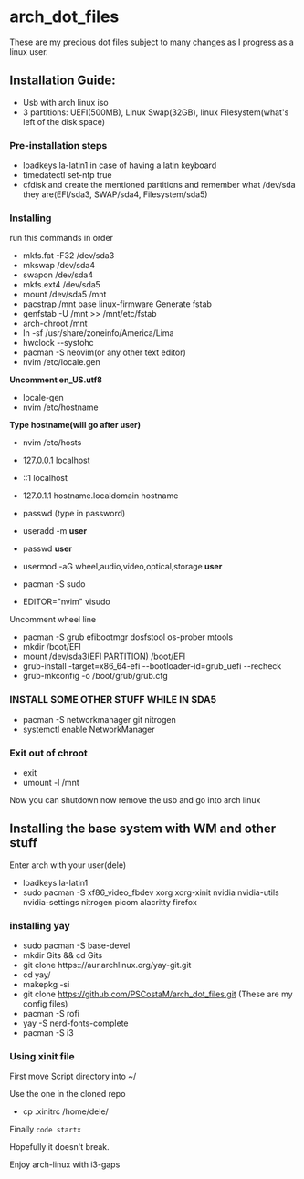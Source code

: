 # arch_dot_files
These are my precious dot files subject to many changes as I progress as a linux user.
## Installation Guide:
- Usb with arch linux iso
- 3 partitions: UEFI(500MB), Linux Swap(32GB), linux Filesystem(what's left of the disk space)
### Pre-installation steps
- loadkeys la-latin1 in case of having a latin keyboard
- timedatectl set-ntp true
- cfdisk and create the mentioned partitions and remember what /dev/sda they are(EFI/sda3, SWAP/sda4, Filesystem/sda5)
### Installing
run this commands in order
- mkfs.fat -F32 /dev/sda3
- mkswap /dev/sda4
- swapon /dev/sda4
- mkfs.ext4 /dev/sda5
- mount /dev/sda5 /mnt
- pacstrap /mnt base linux-firmware
Generate fstab
- genfstab -U /mnt >> /mnt/etc/fstab
- arch-chroot /mnt
- ln -sf /usr/share/zoneinfo/America/Lima
- hwclock --systohc
-  pacman -S neovim(or any other text editor)
-  nvim /etc/locale.gen

**Uncomment en_US.utf8**

- locale-gen
- nvim /etc/hostname

**Type hostname(will go after user)**

- nvim /etc/hosts

- 127.0.0.1 localhost
- ::1 localhost
- 127.0.1.1 hostname.localdomain hostname
- passwd (type in password)
- useradd -m **user**
- passwd **user**
- usermod -aG wheel,audio,video,optical,storage **user**
- pacman -S sudo
- EDITOR="nvim" visudo

Uncomment wheel line

- pacman -S grub efibootmgr dosfstool os-prober mtools
- mkdir /boot/EFI
- mount /dev/sda3(EFI PARTITION) /boot/EFI
- grub-install -target=x86_64-efi --bootloader-id=grub_uefi --recheck
- grub-mkconfig -o /boot/grub/grub.cfg

### INSTALL SOME OTHER STUFF WHILE IN SDA5

- pacman -S networkmanager git nitrogen 
- systemctl enable NetworkManager 

### Exit out of chroot

- exit
- umount -l /mnt

Now you can shutdown now remove the usb and go into arch linux

## Installing the base system with WM and other stuff

Enter arch with your user(dele)

- loadkeys la-latin1
- sudo pacman -S xf86_video_fbdev xorg xorg-xinit nvidia nvidia-utils nvidia-settings nitrogen picom alacritty firefox

### installing yay 

- sudo pacman -S base-devel
- mkdir Gits && cd Gits
- git clone https:://aur.archlinux.org/yay-git.git
- cd yay/
- makepkg -si
- git clone https://github.com/PSCostaM/arch_dot_files.git (These are my config files)
- pacman -S rofi
- yay -S nerd-fonts-complete
- pacman -S i3

### Using xinit file

First move Script directory into ~/

Use the one in the cloned repo
- cp .xinitrc /home/dele/ 

Finally `code startx`

Hopefully it doesn't break.

Enjoy arch-linux with i3-gaps
